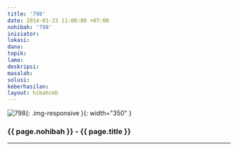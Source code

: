 ```yaml
---
title: '798'
date: 2014-01-23 11:08:00 +07:00
nohibah: '798'
inisiator:
lokasi:
dana:
topik:
lama:
deskripsi:
masalah:
solusi:
keberhasilan:
layout: hibahcmb
---
```


![798](/static/img/hibahcmb/798.png){: .img-responsive }{: width="350" }

### {{ page.nohibah }} - {{ page.title }}

---
